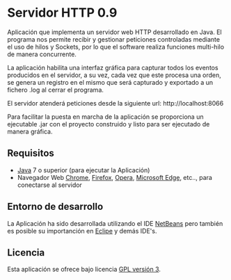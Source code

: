 Servidor HTTP 0.9
================================

Aplicación que implementa un servidor web HTTP desarrollado en Java. El programa nos permite recibir
y gestionar peticiones controladas mediante el uso de hilos y Sockets, por lo que el software realiza
funciones multi-hilo de manera concurrente.

La aplicación habilita una interfaz gráfica para capturar todos los eventos producidos en el servidor,
a su vez, cada vez que este procesa una orden, se genera un registro en el mismo que será capturado y
exportado a un fichero .log al cerrar el programa.

El servidor atenderá peticiones desde la siguiente url: http://localhost:8066

Para facilitar la puesta en marcha de la aplicación se proporciona un ejecutable .jar con el proyecto 
construido y listo para ser ejecutado de manera gráfica.

## Requisitos
- [Java] 7 o superior (para ejecutar la Aplicación)
- Navegador Web [Chrome], [Firefox], [Opera], [Microsoft Edge], etc.., para conectarse al servidor

## Entorno de desarrollo
La Aplicación ha sido desarrollada utilizando el IDE [NetBeans] pero también es posible su importanción 
en [Eclipe] y demás IDE's.

## Licencia
Esta aplicación se ofrece bajo licencia [GPL versión 3].

[Chrome]: https://www.google.es/chrome/browser/desktop/index.html
[Firefox]: https://www.mozilla.org/es-ES/firefox/new/
[Opera]: http://www.opera.com/es
[Microsoft Edge]: https://www.microsoft.com/es-es/windows/microsoft-edge
[GPL versión 3]: https://www.gnu.org/licenses/gpl-3.0.en.html
[NetBeans]: https://netbeans.org/
[Eclipe]: https://eclipse.org/
[Java]: https://www.java.com/
